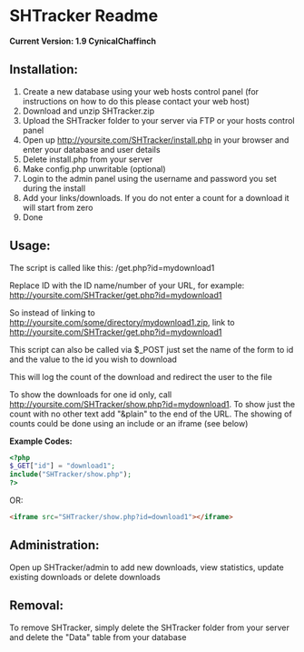 SHTracker Readme
================

**Current Version: 1.9 CynicalChaffinch**

Installation:
-------------

1. Create a new database using your web hosts control panel (for instructions on how to do this please contact your web host)
2. Download and unzip SHTracker.zip
3. Upload the SHTracker folder to your server via FTP or your hosts control panel
4. Open up http://yoursite.com/SHTracker/install.php in your browser and enter your database and user details
5. Delete install.php from your server
6. Make config.php unwritable (optional)
7. Login to the admin panel using the username and password you set during the install
8. Add your links/downloads. If you do not enter a count for a download it will start from zero
9. Done

Usage:
------

The script is called like this: /get.php?id=mydownload1

Replace ID with the ID name/number of your URL, for example: http://yoursite.com/SHTracker/get.php?id=mydownload1

So instead of linking to http://yoursite.com/some/directory/mydownload1.zip, link to http://yoursite.com/SHTracker/get.php?id=mydownload1

This script can also be called via $_POST just set the name of the form to id and the value to the id you wish to download

This will log the count of the download and redirect the user to the file

To show the downloads for one id only, call http://yoursite.com/SHTracker/show.php?id=mydownload1. To show just the count with no other text add "&plain" to the end of the URL. The showing of counts could be done using an include or an iframe (see below)

**Example Codes:**

```php
<?php
$_GET["id"] = "download1";
include("SHTracker/show.php");
?>
```

OR:

```html
<iframe src="SHTracker/show.php?id=download1"></iframe>
```

Administration:
---------------

Open up SHTracker/admin to add new downloads, view statistics, update existing downloads or delete downloads

Removal:
--------

To remove SHTracker, simply delete the SHTracker folder from your server and delete the "Data" table from your database
